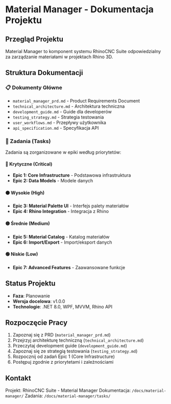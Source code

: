 # Material Manager - Dokumentacja Projektu

## Przegląd Projektu
Material Manager to komponent systemu RhinoCNC Suite odpowiedzialny za zarządzanie materiałami w projektach Rhino 3D.

## Struktura Dokumentacji

### 📋 Dokumenty Główne
- `material_manager_prd.md` - Product Requirements Document
- `technical_architecture.md` - Architektura techniczna
- `development_guide.md` - Guide dla developerów
- `testing_strategy.md` - Strategia testowania
- `user_workflows.md` - Przepływy użytkownika
- `api_specification.md` - Specyfikacja API

### 📝 Zadania (Tasks)
Zadania są zorganizowane w epiki według priorytetów:

#### 🔴 Krytyczne (Critical)
- **Epic 1: Core Infrastructure** - Podstawowa infrastruktura
- **Epic 2: Data Models** - Modele danych

#### 🟠 Wysokie (High)
- **Epic 3: Material Palette UI** - Interfejs palety materiałów
- **Epic 4: Rhino Integration** - Integracja z Rhino

#### 🟡 Średnie (Medium)
- **Epic 5: Material Catalog** - Katalog materiałów
- **Epic 6: Import/Export** - Import/eksport danych

#### 🟢 Niskie (Low)
- **Epic 7: Advanced Features** - Zaawansowane funkcje

## Status Projektu
- **Faza**: Planowanie
- **Wersja docelowa**: v1.0.0
- **Technologie**: .NET 8.0, WPF, MVVM, Rhino API

## Rozpoczęcie Pracy
1. Zapoznaj się z PRD (`material_manager_prd.md`)
2. Przejrzyj architekturę techniczną (`technical_architecture.md`)
3. Przeczytaj development guide (`development_guide.md`)
4. Zapoznaj się ze strategią testowania (`testing_strategy.md`)
5. Rozpocznij od zadań Epic 1 (Core Infrastructure)
6. Postępuj zgodnie z priorytetami i zależnościami

## Kontakt
Projekt: RhinoCNC Suite - Material Manager
Dokumentacja: `/docs/material-manager/`
Zadania: `/docs/material-manager/tasks/` 